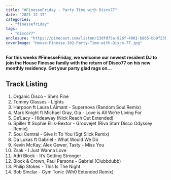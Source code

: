 ```yaml
---
title: "#FinesseFriday - Party Time with Disco77"
date: "2021-12-17"
categories: 
  - "finessefriday"
tags: 
  - "disco77"
enclosure: "https://pinecast.com/listen/13dfd75a-926f-4001-b865-bb9f23bb866e.mp3 144117016 audio/mpeg "
coverImage: "House-Finesse-102-Party-Time-with-Disco-77.jpg"
---
```


**For this weeks #FinesseFriday, we welcome our newest resident DJ to join the House Finesse family with the return of Disco77 on his new monthly residency. Get your party glad rags on…**

## Track Listing

1. Organic Disco - She’s Fine
2. Tommy Glasses - Lights
3. Harpoon ft Laura L’Aimant - Supernova (Random Soul Remix)
4. Mark Knight ft Michael Gray, Gia - Love is All We’re Living For
5. De’Lacy - Hideaway (Nick Reach Out Extended)
6. Spiller ft Sophie Ellis-Bextor - Groovejet (Riva Starr Disco Odyssey Remix)
7. Soul Central - Give It To You (Sgt Slick Remix)
8. Da Lukas ft Gabriel - What Would We Do
9. Kevin McKay, Alex Gewer, Tasty - Miss You
10. Zsak - I Just Wanna Love
11. Adri Block - It’s Getting Stronger
12. Block & Crown, Paul Parsons - Gabriel (Clubbdubb)
13. Philip Stokes - This Is The Night
14. Bob Sinclar - Gym Tonic (Wh0 Extended Remix)
